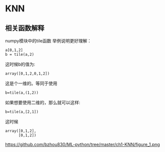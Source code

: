 # KNN

## 相关函数解释


numpy模块中的tile函数
举例说明更好理解：
```
a[0,1,2]
b = tile(a,2)
```
这时候b的值为:
```
array([0,1,2,0,1,2])
```
这是个一维的。等同于使用
```
b=tile(a,(1,2))
```
如果想要使用二维的，那么就可以这样:
```
b=tile(a,[2,1])
```
这时候
```
array([0,1,2],
      [0,1,2])
```

https://github.com/bzhou830/ML-python/tree/master/ch1-KNN/figure_1.png

